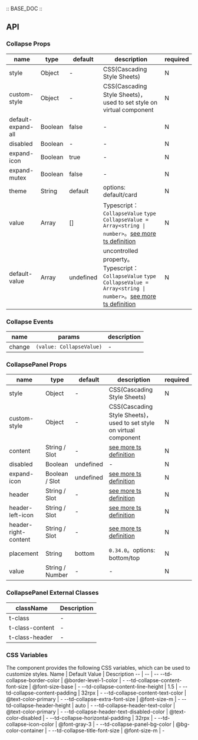 :: BASE_DOC ::

## API

### Collapse Props

name | type | default | description | required
-- | -- | -- | -- | --
style | Object | - | CSS(Cascading Style Sheets) | N
custom-style | Object | - | CSS(Cascading Style Sheets)，used to set style on virtual component | N
default-expand-all | Boolean | false | \- | N
disabled | Boolean | - | \- | N
expand-icon | Boolean | true | \- | N
expand-mutex | Boolean | false | \- | N
theme | String | default | options: default/card | N
value | Array | [] | Typescript：`CollapseValue` `type CollapseValue = Array<string \| number>`。[see more ts definition](https://github.com/Tencent/tdesign-miniprogram/tree/develop/src/collapse/type.ts) | N
default-value | Array | undefined | uncontrolled property。Typescript：`CollapseValue` `type CollapseValue = Array<string \| number>`。[see more ts definition](https://github.com/Tencent/tdesign-miniprogram/tree/develop/src/collapse/type.ts) | N

### Collapse Events

name | params | description
-- | -- | --
change | `(value: CollapseValue)` | \-


### CollapsePanel Props

name | type | default | description | required
-- | -- | -- | -- | --
style | Object | - | CSS(Cascading Style Sheets) | N
custom-style | Object | - | CSS(Cascading Style Sheets)，used to set style on virtual component | N
content | String / Slot | - | [see more ts definition](https://github.com/Tencent/tdesign-miniprogram/blob/develop/src/common/common.ts) | N
disabled | Boolean | undefined | \- | N
expand-icon | Boolean / Slot | undefined | [see more ts definition](https://github.com/Tencent/tdesign-miniprogram/blob/develop/src/common/common.ts) | N
header | String / Slot | - | [see more ts definition](https://github.com/Tencent/tdesign-miniprogram/blob/develop/src/common/common.ts) | N
header-left-icon | String / Slot | - | [see more ts definition](https://github.com/Tencent/tdesign-miniprogram/blob/develop/src/common/common.ts) | N
header-right-content | String / Slot | - | [see more ts definition](https://github.com/Tencent/tdesign-miniprogram/blob/develop/src/common/common.ts) | N
placement | String | bottom | `0.34.0`。options: bottom/top | N
value | String / Number | - | \- | N
### CollapsePanel External Classes

className | Description
-- | --
t-class | \-
t-class-content | \-
t-class-header | \-

### CSS Variables

The component provides the following CSS variables, which can be used to customize styles.
Name | Default Value | Description
-- | -- | --
--td-collapse-border-color | @border-level-1-color | -
--td-collapse-content-font-size | @font-size-base | -
--td-collapse-content-line-height | 1.5 | -
--td-collapse-content-padding | 32rpx | -
--td-collapse-content-text-color | @text-color-primary | -
--td-collapse-extra-font-size | @font-size-m | -
--td-collapse-header-height | auto | -
--td-collapse-header-text-color | @text-color-primary | -
--td-collapse-header-text-disabled-color | @text-color-disabled | -
--td-collapse-horizontal-padding | 32rpx | -
--td-collapse-icon-color | @font-gray-3 | -
--td-collapse-panel-bg-color | @bg-color-container | -
--td-collapse-title-font-size | @font-size-m | -
